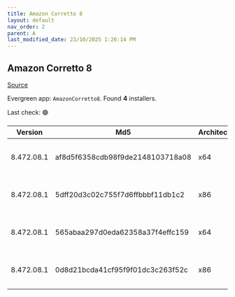 ```yaml
---
title: Amazon Corretto 8
layout: default
nav_order: 2
parent: A
last_modified_date: 23/10/2025 1:26:14 PM
---
```


## Amazon Corretto 8

[Source](https://aws.amazon.com/corretto/)

Evergreen app: `AmazonCorretto8`. Found **4** installers.

Last check: 🟢

| Version    | Md5                              | Architecture | Type | URI                                                                                                                                                                                                      |
| ---------- | -------------------------------- | ------------ | ---- | -------------------------------------------------------------------------------------------------------------------------------------------------------------------------------------------------------- |
| 8.472.08.1 | af8d5f6358cdb98f9de2148103718a08 | x64          | msi  | [https://corretto.aws/downloads/resources/8.472.08.1/amazon-corretto-8.472.08.1-windows-x64-jdk.msi](https://corretto.aws/downloads/resources/8.472.08.1/amazon-corretto-8.472.08.1-windows-x64-jdk.msi) |
| 8.472.08.1 | 5dff20d3c02c755f7d6ffbbbf11db1c2 | x86          | msi  | [https://corretto.aws/downloads/resources/8.472.08.1/amazon-corretto-8.472.08.1-windows-x86-jdk.msi](https://corretto.aws/downloads/resources/8.472.08.1/amazon-corretto-8.472.08.1-windows-x86-jdk.msi) |
| 8.472.08.1 | 565abaa297d0eda62358a37f4effc159 | x64          | zip  | [https://corretto.aws/downloads/resources/8.472.08.1/amazon-corretto-8.472.08.1-windows-x64-jre.zip](https://corretto.aws/downloads/resources/8.472.08.1/amazon-corretto-8.472.08.1-windows-x64-jre.zip) |
| 8.472.08.1 | 0d8d21bcda41cf95f9f01dc3c263f52c | x86          | zip  | [https://corretto.aws/downloads/resources/8.472.08.1/amazon-corretto-8.472.08.1-windows-x86-jre.zip](https://corretto.aws/downloads/resources/8.472.08.1/amazon-corretto-8.472.08.1-windows-x86-jre.zip) |
